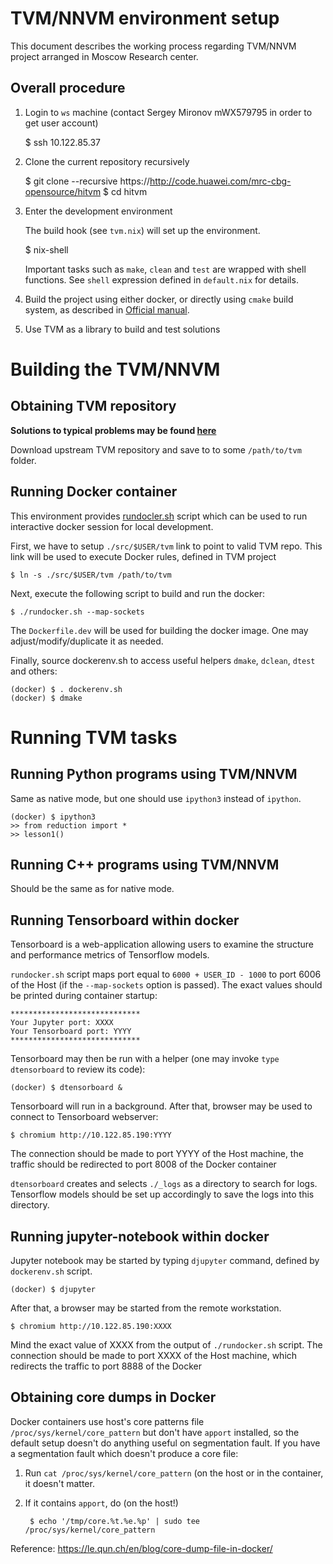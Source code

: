 TVM/NNVM environment setup
==========================

This document describes the working process regarding TVM/NNVM project arranged
in Moscow Research center.

Overall procedure
-----------------

  1. Login to `ws` machine (contact Sergey Mironov mWX579795 in order to get user
     account)

        $ ssh 10.122.85.37

  2. Clone the current repository recursively

        $ git clone --recursive https://http://code.huawei.com/mrc-cbg-opensource/hitvm
        $ cd hitvm

  3. Enter the development environment

     The build hook (see `tvm.nix`) will set up the environment.

        $ nix-shell

     Important tasks such as `make`, `clean` and `test` are wrapped with shell
     functions. See `shell` expression defined in `default.nix` for details.

  4. Build the project using either docker, or directly using `cmake` build
     system, as described in [Official manual](https://docs.tvm.ai/install/index.html).

  5. Use TVM as a library to build and test solutions


Building the TVM/NNVM
=====================

Obtaining TVM repository
------------------------

**Solutions to typical problems may be found
[here](http://code.huawei.com/mrc-cbg-opensource/hitvm-internal/tree/master/mironov/md/README.md)**

Download upstream TVM repository and save to to some `/path/to/tvm` folder.

Running Docker container
------------------------

This environment provides [rundocler.sh](../rundocler.sh) script which can be
used to run interactive docker session for local development.

First, we have to setup `./src/$USER/tvm` link to point to valid TVM repo. This
link will be used to execute Docker rules, defined in TVM project

    $ ln -s ./src/$USER/tvm /path/to/tvm

Next, execute the following script to build and run the docker:

    $ ./rundocker.sh --map-sockets

The `Dockerfile.dev` will be used for building the docker image. One may
adjust/modify/duplicate it as needed.

Finally, source dockerenv.sh to access useful helpers `dmake`, `dclean`, `dtest`
and others:

    (docker) $ . dockerenv.sh
    (docker) $ dmake


Running TVM tasks
=================

Running Python programs using TVM/NNVM
--------------------------------------
Same as native mode, but one should use `ipython3` instead of `ipython`.

    (docker) $ ipython3
    >> from reduction import *
    >> lesson1()


Running C++ programs using TVM/NNVM
-----------------------------------

Should be the same as for native mode.


Running Tensorboard within docker
---------------------------------

Tensorboard is a web-application allowing users to examine the structure and
performance metrics of Tensorflow models.

`rundocker.sh` script maps port equal to `6000 + USER_ID -
1000` to port 6006 of the Host (if the `--map-sockets` option is passed).
The exact values should be printed during container startup:

    *****************************
    Your Jupyter port: XXXX
    Your Tensorboard port: YYYY
    *****************************

Tensorboard may then be run with a helper (one may invoke `type dtensorboard`
to review its code):

    (docker) $ dtensorboard &

Tensorboard will run in a background. After that, browser may be used to
connect to Tensorboard webserver:

    $ chromium http://10.122.85.190:YYYY

The connection should be made to port YYYY of the Host machine, the traffic
should be redirected to port 8008 of the Docker container

`dtensorboard` creates and selects `./_logs` as a directory to search for logs.
Tensorflow models should be set up accordingly to save the logs into this
directory.


Running jupyter-notebook within docker
--------------------------------------

Jupyter notebook may be started by typing `djupyter` command, defined by
`dockerenv.sh` script.

    (docker) $ djupyter

After that, a browser may be started from the remote workstation.

    $ chromium http://10.122.85.190:XXXX

Mind the exact value of XXXX from the output of `./rundocker.sh` script. The
connection should be made to port XXXX of the Host machine, which redirects the
traffic to port 8888 of the Docker


Obtaining core dumps in Docker
------------------------------

Docker containers use host's core patterns file `/proc/sys/kernel/core_pattern`
but don't have `apport` installed, so the default setup doesn't do anything
useful on segmentation fault. If you have a segmentation fault which doesn't
produce a core file: 

1. Run `cat /proc/sys/kernel/core_pattern` (on the host or in the container,
it doesn't matter. 
2. If it contains `apport`, do (on the host!)

        $ echo '/tmp/core.%t.%e.%p' | sudo tee /proc/sys/kernel/core_pattern
        
Reference: https://le.qun.ch/en/blog/core-dump-file-in-docker/
